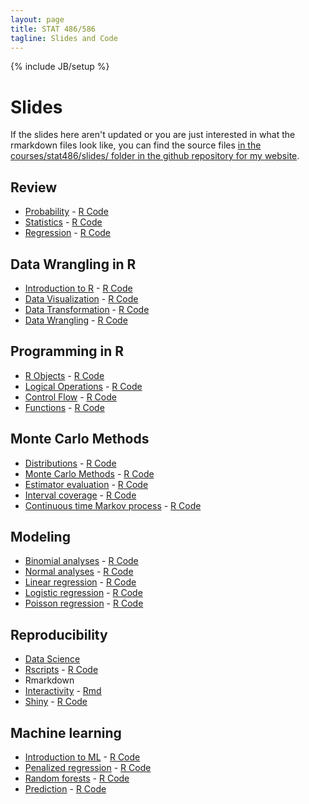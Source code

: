 ```yaml
---
layout: page
title: STAT 486/586
tagline: Slides and Code
---
```

{% include JB/setup %}

# Slides

If the slides here aren't updated or you are just interested in what the 
rmarkdown files look like, 
you can find the source files 
[in the courses/stat486/slides/ folder in the github repository for my website](https://github.com/jarad/jarad.github.com/tree/master/courses/stat486/slides). 

## Review

- [Probability](01-probability/01-probability.html) - [R Code](01-probability/01-probability.R)
- [Statistics](02-statistics/02-statistics.html) - [R Code](02-statistics/02-statistics.R)
- [Regression](03-regression/03-regression.html) - [R Code](03-regression/03-regression.R)

## Data Wrangling in R

- [Introduction to R](04-intro_to_r/04-intro_to_r.html) - [R Code](04-intro_to_r/04-intro_to_r.R)
- [Data Visualization](05-ggplot2/05-ggplot2.html) - [R Code](05-ggplot2/05-ggplot2.R)
- [Data Transformation](06-dplyr/06-dplyr.html) - [R Code](06-dplyr/06-dplyr.R)
- [Data Wrangling](07-wrangling/07-wrangling.html) - [R Code](07-wrangling/07-wrangling.R)

## Programming in R

- [R Objects](08-objects/08-objects.html) - [R Code](08-objects/08-objects.R)
- [Logical Operations](09-logical/09-logical.html) - [R Code](09-logical/09-logical.R)
- [Control Flow](10-control/10-control.html) - [R Code](10-control/10-control.R)
- [Functions](11-functions/11-functions.html) - [R Code](11-functions/11-functions.R)

## Monte Carlo Methods

- [Distributions](12-distributions/12-distributions.html) - [R Code](12-distributions/12-distributions.R)
- [Monte Carlo Methods](13-monte_carlo/13-monte_carlo.html) - [R Code](13-monte_carlo/13-monte_carlo.R)
- [Estimator evaluation](14-estimators/14-estimators.html) - [R Code](14-estimators/14-estimators.R)
- [Interval coverage](15-intervals/15-intervals.html) - [R Code](15-intervals/15-intervals.R)
- [Continuous time Markov process](16-processes/16-processes.html) - [R Code](16-processes/16-processes.R)

## Modeling

- [Binomial analyses](17-binomial_analyses/17-binomial_analyses.html) - [R Code](17-binomial_analyses/17-binomial_analyses.R)
- [Normal analyses](18-normal_analyses/18-normal_analyses.html) - [R Code](18-normal_analyses/18-normal_analyses.R)
- [Linear regression](19-linear_regression/19-linear_regression.html) - [R Code](19-linear_regression/19-linear_regression.R)
- [Logistic regression](20-logistic_regression/20-logistic_regression.html) - [R Code](20-logistic_regression/20-logistic_regression.R)
- [Poisson regression](21-poisson_regression/21-poisson_regression.html) - [R Code](21-poisson_regression/21-poisson_regression.R)

## Reproducibility

- [Data Science](22-data_science/22-data_science.html)
- [Rscripts](23-rscripts/23-rscripts.html) - [R Code](23-rscripts/23-rscripts.R)
- Rmarkdown
- [Interactivity](25-interactivity/25-interactivity.html) - [Rmd](https://raw.githubusercontent.com/jarad/jarad.github.com/master/courses/stat486/slides/25-interactivity/25-interactivity.Rmd)
- [Shiny](26-shiny/26-shiny.html) - [R Code](26-shiny/26-shiny.R)

## Machine learning

- [Introduction to ML](27-intro_to_ml/27-intro_to_ml.html) - [R Code](27-intro_to_ml/27-intro_to_ml.R)
- [Penalized regression](28-penalty/28-penalty.html) - [R Code](28-penalty/28-penalty.R)
- [Random forests](29-random_forests/29-random_forests.html) - [R Code](29-random_forests/29-random_forests.R)
- [Prediction](30-prediction/30-prediction.html) - [R Code](30-prediction/30-prediction.R)
